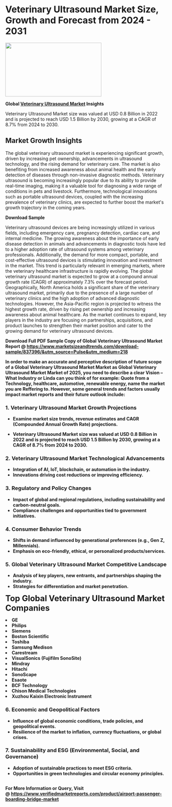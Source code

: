 <H1>Veterinary Ultrasound Market Size, Growth and Forecast from 2024 - 2031</H1><img class="aligncenter size-medium wp-image-584254" src="https://thirdeyenews.in/wp-content/uploads/2024/09/Global-Market-Research-300x168.jpeg" alt="" width="300" height="168" /><p><strong>Global&nbsp;<a href="https://www.marketsizeandtrends.com/download-sample/837396/&amp;utm_source=Pulse&amp;utm_medium=218">Veterinary Ultrasound Market</a> Insights</strong></p><p>Veterinary Ultrasound Market size was valued at USD 0.8 Billion in 2022 and is projected to reach USD 1.5 Billion by 2030, growing at a CAGR of 8.7% from 2024 to 2030.</p><p><h2>Market Growth Insights</h2> <p>The global veterinary ultrasound market is experiencing significant growth, driven by increasing pet ownership, advancements in ultrasound technology, and the rising demand for veterinary care. The market is also benefiting from increased awareness about animal health and the early detection of diseases through non-invasive diagnostic methods. Veterinary ultrasound is becoming increasingly popular due to its ability to provide real-time imaging, making it a valuable tool for diagnosing a wide range of conditions in pets and livestock. Furthermore, technological innovations such as portable ultrasound devices, coupled with the increasing prevalence of veterinary clinics, are expected to further boost the market's growth trajectory in the coming years.</p> <p><strong>Download Sample</strong></p> <p>Veterinary ultrasound devices are being increasingly utilized in various fields, including emergency care, pregnancy detection, cardiac care, and internal medicine. The growing awareness about the importance of early disease detection in animals and advancements in diagnostic tools have led to a higher adoption rate of ultrasound systems among veterinary professionals. Additionally, the demand for more compact, portable, and cost-effective ultrasound devices is stimulating innovation and investment in the market. This trend is particularly relevant in emerging markets, where the veterinary healthcare infrastructure is rapidly evolving. The global veterinary ultrasound market is expected to grow at a compound annual growth rate (CAGR) of approximately 7.3% over the forecast period. Geographically, North America holds a significant share of the veterinary ultrasound market, primarily due to the presence of a large number of veterinary clinics and the high adoption of advanced diagnostic technologies. However, the Asia-Pacific region is projected to witness the highest growth rate, driven by rising pet ownership and increasing awareness about animal healthcare. As the market continues to expand, key players in the industry are focusing on partnerships, acquisitions, and product launches to strengthen their market position and cater to the growing demand for veterinary ultrasound devices. <p><strong></p><p><span class=""><strong>Download Full PDF Sample Copy of Global Veterinary Ultrasound Market Report</strong> @ <a href="https://www.marketsizeandtrends.com/download-sample/837396/&amp;utm_source=Pulse&amp;utm_medium=218" target="_blank">https://www.marketsizeandtrends.com/download-sample/837396/&amp;utm_source=Pulse&amp;utm_medium=218</a></span></p><p>In order to make an accurate and perceptive description of future scope of a Global&nbsp;Veterinary Ultrasound Market Market as Global&nbsp;Veterinary Ultrasound Market Market of 2025, you need to describe a clear Vision &ndash; What Industry or Linda can you think of for example: Quote from a Technology, healthcare, automotive, renewable energy, name the market you are Reffering to. However, some general trends and factors usually impact market reports and their future outlook include:</p><h3>1.&nbsp;<strong>Veterinary Ultrasound Market Growth Projections</strong></h3><ul><li>Examine market size trends, revenue estimates and CAGR (Compounded Annual Growth Rate) projections.</li><li><p>Veterinary Ultrasound Market size was valued at USD 0.8 Billion in 2022 and is projected to reach USD 1.5 Billion by 2030, growing at a CAGR of 8.7% from 2024 to 2030.</p></li></ul><h3>2.&nbsp;<strong>Veterinary Ultrasound Market Technological Advancements</strong></h3><ul><li>Integration of AI, IoT, blockchain, or automation in the industry.</li><li>Innovations driving cost reductions or improving efficiency.</li></ul><h3>3.&nbsp;<strong>Regulatory and Policy Changes</strong></h3><ul><li>Impact of global and regional regulations, including sustainability and carbon-neutral goals.</li><li>Compliance challenges and opportunities tied to government initiatives.</li></ul><h3>4.&nbsp;<strong>Consumer Behavior Trends</strong></h3><ul><li>Shifts in demand influenced by generational preferences (e.g., Gen Z, Millennials).</li><li>Emphasis on eco-friendly, ethical, or personalized products/services.</li></ul><h3>5.&nbsp;<strong>Global Veterinary Ultrasound Market Competitive Landscape</strong></h3><ul><li>Analysis of key players, new entrants, and partnerships shaping the industry.</li><li>Strategies for differentiation and market penetration.</li></ul><p data-pm-slice="1 1 []"><span style="color: inherit; font-family: inherit; font-size: 25px;">Top Global Veterinary Ultrasound Market Companies</span></p><div class="" data-test-id=""><p><li>GE</li><li> Philips</li><li> Siemens</li><li> Boston Scientific</li><li> Toshiba</li><li> Samsung Medison</li><li> Carestream</li><li> VisualSonics (Fujifilm SonoSite)</li><li> Mindray</li><li> Hitachi</li><li> SonoScape</li><li> Esaote</li><li> BCF Technology</li><li> Chison Medical Technologies</li><li> Xuzhou Kaixin Electronic Instrument</li></p></div><h3>6.&nbsp;<strong>Economic and Geopolitical Factors</strong></h3><ul><li>Influence of global economic conditions, trade policies, and geopolitical events.</li><li>Resilience of the market to inflation, currency fluctuations, or global crises.</li></ul><h3>7.&nbsp;<strong>Sustainability and ESG (Environmental, Social, and Governance)</strong></h3><ul><li>Adoption of sustainable practices to meet ESG criteria.</li><li>Opportunities in green technologies and circular economy principles.</li></ul><h2><strong style="font-size: 14px;">For More Information or Query, Visit @&nbsp;</strong><a style="background-color: #ffffff; font-size: 14px;" href="https://www.marketsizeandtrends.com/report/veterinary-ultrasound-market/" target="_blank">https://www.verifiedmarketreports.com/product/airport-passenger-boarding-bridge-market</a></h2>
